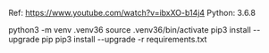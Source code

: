 Ref: https://www.youtube.com/watch?v=ibxXO-b14j4
Python: 3.6.8


python3 -m venv .venv36
source .venv36/bin/activate
pip3 install --upgrade pip
pip3 install --upgrade -r requirements.txt